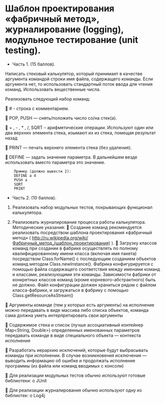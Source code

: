 # Шаблон проектирования «фабричный метод», журналирование (logging), модульное тестирование (unit testing).

* Часть 1. (15 баллов).

Написать стековый калькулятор, который принимает в качестве аргумента командой
строки имя файла, содержащего команды. Если аргумента нет, то использовать
стандартный поток ввода для чтения команд. Использовать вещественные числа.

Реализовать следующий набор команд:

 # - строка с комментарием.

 POP, PUSH — снять/положить число со/на стек(а).

 + , - , * , /, SQRT – арифметические операции. Используют один или два верхних
элемента стека, изымают их из стека, помещая результат назад

 PRINT — печать верхнего элемента стека (без удаления).

 DEFINE — задать значение параметра. В дальнейшем везде использовать вместо
параметра это значение.

        Пример (должно вывести 2):
        DEFINE a 4
        PUSH a
        SQRT
        PRINT
        
* Часть 2. (10 баллов).

1. Реализовать набор модульных тестов, покрывающих функционал калькулятора.

2. Реализовать журналирование процесса работы калькулятора.
Методические указания:
 Создание команд рекомендуется реализовать посредством шаблона проектирования
«фабричный метод» ( http://ru.wikipedia.org/wiki/Фабричный_метод_(шаблон_проектирования) ).
 Загрузку классов команд при создании в фабрике осуществлять по полному
квалифицированному имени класса (включая имя пакета) посредством Class.forName()
с последующим созданием объектов команд методом Class.newInstance(). Фабрика
конфигурируется с помощью файла содержащего соответствия между именами команд
и классами, реализующими эти команды. Зависимости фабрики от конкретных классов
команд (кроме корневого-абстрактного) быть не должно. Файл конфигурации должен
храниться рядом с файлом класса-фабрики, и загружаться в фабрику с помощью
Class.getResourceAsStream()

 Аргументы команде (тем у которых есть аргументы) на исполнение можно передавать в
виде массива либо списка объектов, команда сама должна уметь интерпретировать свои
аргументы

 Содержимое стека и список (лучше ассоциативный контейнер Map&lt;String, Double&gt;)
определенных именованных параметров передавать команде в виде специального
объекта — контекста исполнения

 Разработать иерархию исключений, которые будут выбрасывать команды при
исполнении. В случае возникновения исключения — выводить информацию об ошибке
и продолжать исполнение программы (из файла или команд вводимых с консоли)

 Для реализации модульных тестов обычно используют готовые библиотеки:
o JUnit

 Для реализации журналирования обычно используют одну из библиотек:
o Log4j
